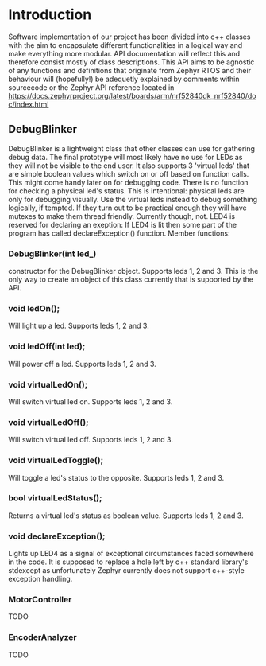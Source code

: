 # Introduction

Software implementation of our project has been divided into c++ classes with the aim to encapsulate different functionalities in a logical way
and make everything more modular. API documentation will reflect this and therefore consist mostly of class descriptions.
This API aims to be agnostic of any functions and definitions that originate from Zephyr RTOS and their behaviour will (hopefully!) be adequetly explained by comments within sourcecode or the Zephyr API reference located in https://docs.zephyrproject.org/latest/boards/arm/nrf52840dk_nrf52840/doc/index.html

## DebugBlinker
DebugBlinker is a lightweight class that other classes can use for gathering debug data. The final prototype will most likely have no use for LEDs as they will not be visible to the end user. It also supports 3 'virtual leds' that are simple boolean values which switch on or off based on function calls. This might come handy later on for debugging code. There is no function for checking a physical led's status. This is intentional: physical leds are only for debugging visually. Use the virtual leds instead to debug something logically, if tempted. If they turn out to be practical enough they will have mutexes to make them thread friendly. Currently though, not. LED4 is reserved for declaring an exeption: If LED4 is lit then some part of the program has called declareException() function.
Member functions:

### DebugBlinker(int led_)

constructor for the DebugBlinker object. Supports leds 1, 2 and 3.
This is the only way to create an object of this class currently that is supported by the API.

### void ledOn();

Will light up a led. Supports leds 1, 2 and 3.

### void ledOff(int led);

Will power off a led. Supports leds 1, 2 and 3.

### void virtualLedOn();

Will switch virtual led on. Supports leds 1, 2 and 3.

### void virtualLedOff();

Will switch virtual led off. Supports leds 1, 2 and 3.

### void virtualLedToggle();

Will toggle a led's status to the opposite. Supports leds 1, 2 and 3.

### bool virtualLedStatus();

Returns a virtual led's status as boolean value. Supports leds 1, 2 and 3.

### void declareException();

Lights up LED4 as a signal of exceptional circumstances faced somewhere in the code. It is supposed to replace a hole left by c++ standard library's stdexcept as unfortunately Zephyr currently does not support c++-style exception handling.

### MotorController
TODO

### EncoderAnalyzer
TODO

